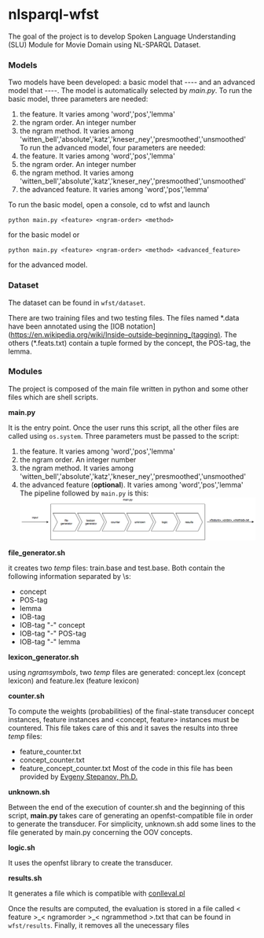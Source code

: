 # nlsparql-wfst
The goal of the project is to develop Spoken Language Understanding (SLU) Module for Movie Domain using NL-SPARQL Dataset.
### Models
Two models have been developed: a basic model that ---- and an advanced model that ----. The model is automatically selected by _main.py_. To run the basic model, three parameters are needed:
1. the feature. It varies among 'word','pos','lemma'
2. the ngram order. An integer number
3. the ngram method. It varies among 'witten_bell','absolute','katz','kneser_ney','presmoothed','unsmoothed'
To run the advanced model, four parameters are needed:
1. the feature. It varies among 'word','pos','lemma'
2. the ngram order. An integer number
3. the ngram method. It varies among 'witten_bell','absolute','katz','kneser_ney','presmoothed','unsmoothed'
4. the advanced feature. It varies among 'word','pos','lemma'

To run the basic model, open a console, cd to wfst and launch
```
python main.py <feature> <ngram-order> <method>
```
for the basic model or
```
python main.py <feature> <ngram-order> <method> <advanced_feature>
```
for the advanced model.

### Dataset
The dataset can be found in `wfst/dataset`.

There are two training files and two testing files. The files named \*.data have been annotated using the [IOB notation](https://en.wikipedia.org/wiki/Inside–outside–beginning_(tagging). The others (\*.feats.txt) contain a tuple formed by the concept, the POS-tag, the lemma.
### Modules
The project is composed of the main file written in python and some other files which are shell scripts.

**main.py**

It is the entry point. Once the user runs this script, all the other files are called using `os.system`. Three parameters must be passed to the script:
1. the feature. It varies among 'word','pos','lemma'
2. the ngram order. An integer number
3. the ngram method. It varies among 'witten_bell','absolute','katz','kneser_ney','presmoothed','unsmoothed'
4. the advanced feature (**optional**). It varies among 'word','pos','lemma'
The pipeline followed by `main.py` is this:
![](github-images/general-pipeline.png "")

**file_generator.sh**

it creates two _temp_ files: train.base and test.base. Both contain the following information separated by \\s:
* concept
* POS-tag
* lemma
* IOB-tag
* IOB-tag "-" concept
* IOB-tag "-" POS-tag
* IOB-tag "-" lemma

**lexicon_generator.sh**

using *ngramsymbols*, two _temp_ files are generated: concept.lex (concept lexicon) and feature.lex (feature lexicon)

**counter.sh**

To compute the weights (probabilities) of the final-state transducer concept instances, feature instances and \<concept, feature\> instances must be countered. This file takes care of this and it saves the results into three _temp_ files:
* feature_counter.txt
* concept_counter.txt
* feature_concept_counter.txt
Most of the code in this file has been provided by [Evgeny Stepanov, Ph.D.](http://sisl.disi.unitn.it/~estepanov/)

**unknown.sh**

Between the end of the execution of counter.sh and the beginning of this script, **main.py** takes care of generating an openfst-compatible file in order to generate the transducer. For simplicity, unknown.sh add some lines to the file generated by main.py concerning the OOV concepts.

**logic.sh**

It uses the openfst library to create the transducer.

**results.sh**

It generates a file which is compatible with [conlleval.pl](http://www.clips.uantwerpen.be/conll2000/chunking/)

Once the results are computed, the evaluation is stored in a file called \< feature \>\_\< ngramorder \>\_\< ngrammethod \>.txt that can be found in `wfst/results`.
Finally, it removes all the unecessary files
